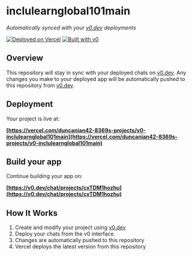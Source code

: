 # inclulearnglobal101main

*Automatically synced with your [v0.dev](https://v0.dev) deployments*

[![Deployed on Vercel](https://img.shields.io/badge/Deployed%20on-Vercel-black?style=for-the-badge&logo=vercel)](https://vercel.com/duncanian42-8369s-projects/v0-inclulearnglobal101main)
[![Built with v0](https://img.shields.io/badge/Built%20with-v0.dev-black?style=for-the-badge)](https://v0.dev/chat/projects/cxTDM1hozhu)

## Overview

This repository will stay in sync with your deployed chats on [v0.dev](https://v0.dev).
Any changes you make to your deployed app will be automatically pushed to this repository from [v0.dev](https://v0.dev).

## Deployment

Your project is live at:

**[https://vercel.com/duncanian42-8369s-projects/v0-inclulearnglobal101main](https://vercel.com/duncanian42-8369s-projects/v0-inclulearnglobal101main)**

## Build your app

Continue building your app on:

**[https://v0.dev/chat/projects/cxTDM1hozhu](https://v0.dev/chat/projects/cxTDM1hozhu)**

## How It Works

1. Create and modify your project using [v0.dev](https://v0.dev)
2. Deploy your chats from the v0 interface
3. Changes are automatically pushed to this repository
4. Vercel deploys the latest version from this repository
